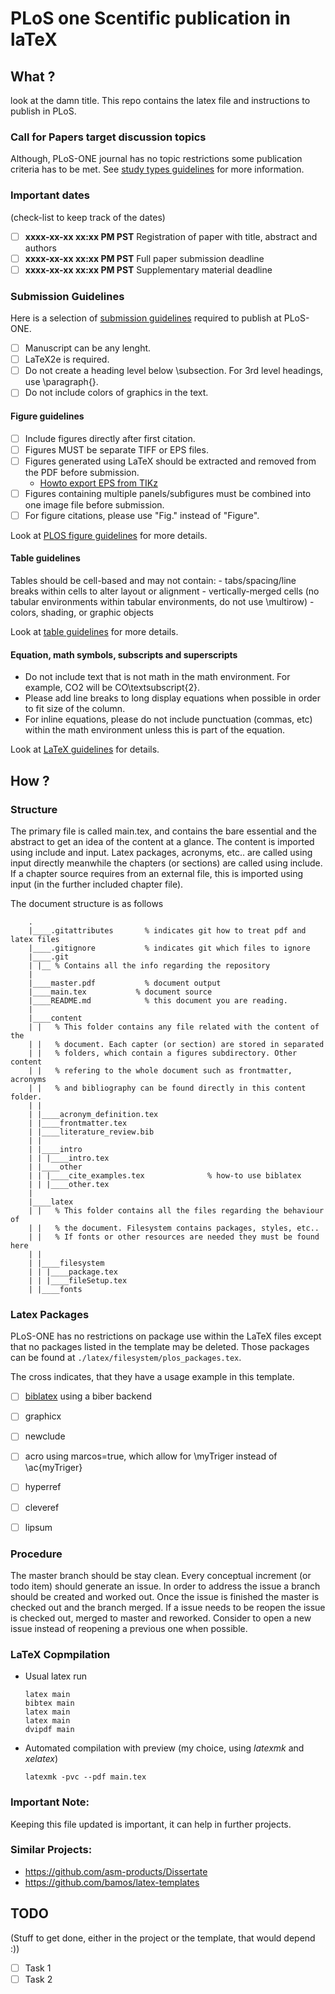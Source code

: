 PLoS one Scentific publication in laTeX
=======================================

What ?
------
look at the damn title. This repo contains the latex file and instructions to publish
in PLoS.

### Call for Papers target discussion topics
Although, PLoS-ONE journal has no topic restrictions some publication criteria has to
be met. See [study types guidelines](http://journals.plos.org/plosone/s/submission-guidelines#loc-guidelines-for-specific-study-types)
for more information.

### Important dates
(check-list to keep track of the dates)

* [ ] **xxxx-xx-xx xx:xx PM PST** Registration of paper with title, abstract and authors
* [ ] **xxxx-xx-xx xx:xx PM PST** Full paper submission deadline
* [ ] **xxxx-xx-xx xx:xx PM PST** Supplementary material deadline

### Submission Guidelines 
Here is a selection of [submission guidelines](http://journals.plos.org/plosone/s/submission-guidelines#loc-style-and-format)
required to publish at PLoS-ONE.

* [ ] Manuscript can be any lenght.
* [ ] LaTeX2e is required.
* [ ] Do not create a heading level below \subsection. For 3rd level headings, use \paragraph{}.
* [ ] Do not include colors of graphics in the text.

#### Figure guidelines
* [ ] Include figures directly after first citation.
* [ ] Figures MUST be separate TIFF or EPS files.
* [ ] Figures generated using LaTeX should be extracted and removed from the PDF before submission.
	- [Howto export EPS from TIKz](http://tex.stackexchange.com/questions/8641/export-eps-figures-from-tikz)
* [ ] Figures containing multiple panels/subfigures must be combined into one image file before submission.
* [ ] For figure citations, please use "Fig." instead of "Figure".

Look at [PLOS figure guidelines](http://www.plosone.org/static/figureGuidelines) for more details.

#### Table guidelines
Tables should be cell-based and may not contain:
	- tabs/spacing/line breaks within cells to alter layout or alignment
	- vertically-merged cells (no tabular environments within tabular environments, do not use \multirow)
	- colors, shading, or graphic objects

Look at [table guidelines](http://www.plosone.org/static/figureGuidelines#tables) for more details.

#### Equation, math symbols, subscripts and superscripts

* Do not include text that is not math in the math environment. For example, CO2 will be CO\textsubscript{2}.
* Please add line breaks to long display equations when possible in order to fit size of the column. 
* For inline equations, please do not include punctuation (commas, etc) within the math environment unless this is part of the equation.

Look at [LaTeX guidelines](http://www.plosone.org/static/latexGuidelines) for details.

How ?
-----

### Structure
The primary file is called main.tex, and contains the bare essential and the abstract to get an idea of the content at a glance. The content is imported using include and input. Latex packages, acronyms, etc.. are called using input directly meanwhile the chapters (or sections) are called using include. If a chapter source requires from an external file, this is imported using input (in the further included chapter file).

The document structure is as follows
```
    .
    |____.gitattributes       % indicates git how to treat pdf and latex files
    |____.gitignore           % indicates git which files to ignore
    |____.git
    | |__ % Contains all the info regarding the repository
    |
    |____master.pdf           % document output
    |____main.tex           % document source
    |____README.md            % this document you are reading.
    |
    |____content
    | |   % This folder contains any file related with the content of the
    | |   % document. Each capter (or section) are stored in separated
    | |   % folders, which contain a figures subdirectory. Other content
    | |   % refering to the whole document such as frontmatter, acronyms
    | |   % and bibliography can be found directly in this content folder.
    | |
    | |____acronym_definition.tex
    | |____frontmatter.tex
    | |____literature_review.bib
    | |
    | |____intro
    | | |____intro.tex
    | |____other
    | | |____cite_examples.tex              % how-to use biblatex
    | | |____other.tex
    |
    |____latex
    | |   % This folder contains all the files regarding the behaviour of
    | |   % the document. Filesystem contains packages, styles, etc..
    | |   % If fonts or other resources are needed they must be found here
    | |
    | |____filesystem
    | | |____package.tex
    | | |____fileSetup.tex
    | |____fonts
```

### Latex Packages
PLoS-ONE has no restrictions on package use within the LaTeX files except that
no packages listed in the template may be deleted. Those packages can be found
at `./latex/filesystem/plos_packages.tex`.


The cross indicates, that they have a usage example in this template.

* [ ] [biblatex](http://www.ctan.org/pkg/biblatex) using a biber backend
* [ ] graphicx
* [ ] newclude
* [ ] acro using marcos=true, which allow for \myTriger instead of \ac{myTriger}
* [ ] hyperref
* [ ] cleveref
* [ ] lipsum


### Procedure
The master branch should be stay clean. Every conceptual increment (or todo item) should generate an issue. In order to address the issue a branch should be created and worked out. Once the issue is finished the master is checked out and the branch merged. If a issue needs to be reopen the issue is checked out, merged to master and reworked. Consider to open a new issue instead of reopening a previous one when possible.

### LaTeX Copmpilation

* Usual latex run

  ```
  latex main
  bibtex main
  latex main
  latex main
  dvipdf main
  ```

* Automated compilation with preview (my choice, using *latexmk* and *xelatex*)

  ```
  latexmk -pvc --pdf main.tex
  ```

### Important Note:
Keeping this file updated is important, it can help in further projects.

### Similar Projects:

* https://github.com/asm-products/Dissertate
* https://github.com/bamos/latex-templates

TODO
----
(Stuff to get done, either in the project or the template, that would depend :))

* [ ] Task 1
* [ ] Task 2
